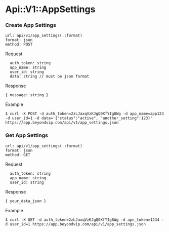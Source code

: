# Api::V1::AppSettings

### Create App Settings
    url: api/v1/app_settings(.:format)
    format: json
    method: POST

  Request

      auth_token: string
      app_name: string
      user_id: string
      data: string // must be json format

  Response

    { message: string }

  Example

    $ curl -X POST -d auth_token=2zLJaxqVzKJgQ0XfYIg8Wg -d app_name=app123 -d user_id=1 -d data='{"status":"active", "another_setting":123}' https://app.beyondvip.com/api/v1/app_settings.json

### Get App Settings
    url: api/v1/app_settings(.:format)
    format: json
    method: GET

  Request

      auth_token: string
      app_name: string
      user_id: string

  Response

    { your_data_json }

  Example

    $ curl -X GET -d auth_token=2zLJaxqVzKJgQ0XfYIg8Wg -d apn_token=1234 -d user_id=1 https://app.beyondvip.com/api/v1/app_settings.json
